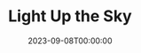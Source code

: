 ---
title: Light Up the Sky
date: 2023-09-08T00:00:00
opening_date: 1949-10-14
closing_date: 1949-10-22
layout: productions
program:
Theatre: Theatre Jacksonville
Venue: Little Theatre
cast:
- Owen Turner: Don Heebner
- Miss Lowell: Dorothy Mortenson
- Stella: Eula Mae Snow
- May: Frank De Rosa
- Sidney Black: George Durney
- Plainclothes Officer: Hobson Blackmon, Jr.
- Tyler Rayburn: James W. Reed
- Carleton Fitzgerald: Jay Harder
- Irene Liningston: Jocelyn Brown
- Sven: Larry Zell
- Frances Black: Mary Keen Thorton
- William H. Gallegher: Maurice Blitch
- Peter Sloan: Pete McCausland
crew:
- Director: Paul E. Geisenhof
- Assistant Stage Manager: Laurel Barton
- Wardrobe Assistant: Alice Ahern
- Scene Construction:
  - Bill Gibbs
  - Don Wright
  - E.P. Kellogg
  - Edward Keisling
  - Karen O'Shaughnessy
  - Vonnie Patton
- Wardrobe Co-ordinator: Carolina Rawls
- Set and Lighting Design: Duke LeBrun
- Stage Manager: Jean Heebner
- Properties: Edna B. Spindel
- Light Controls: Natalie Clarke
- Wardrobe Mistress: Polly Clendenning
- Properties Assistant:
  - Larry Zell
  - Margaret Lafferty
  - Sallie Fitch Knight
  - Virginia Lee
- Make-up: Mrs. Budd Porter
- Make-up assistant:
  - Barbara Bassett
  - Edith Vaughn
  - Elmo Lehman
  - Frank De Rosa
  - Margie Atlas
  - Su Hawkins
understudies:
orchestra:
---